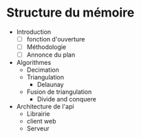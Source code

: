 # Structure du mémoire

<!-- - Titre mémoire
- Table des matière
- Remerciement
- Enoncé Sujet
- Résumé (250-300 mots)
- Liste des acronymes
- Liste des illustrations
- Liste des tableaux
- Liste des annexes -->

- Introduction
  - [ ] fonction d'ouverture
  - [ ] Méthodologie
  - [ ] Annonce du plan
- Algorithmes
  - Decimation
  - Triangulation
    - Delaunay
  - Fusion de triangulation
    - Divide and conquere
- Architecture de l'api
  - Librairie
  - client web
  - Serveur



<!-- - Conclusion
  - [ ] Fonction de rappel
  - [ ] Retour réflexif sur l'exercice
  - [ ] Fonction d'ouverture
- Annexes -->